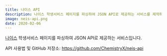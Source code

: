 ```yaml
---
title: 나이스 API
description: 나이스 학생서비스 페이지를 파싱하여 JSON API로 제공하는 서비스를 제작하였습니다.
image: neis-api.png
date: 2020-02-06
---
```


[나이스](https://www.neis.go.kr/) 학생서비스 페이지를 파싱하여 JSON API로 제공하는 서비스입니다.

API 사용법 및 GitHub 저장소: <https://github.com/ChemistryX/neis-api>
